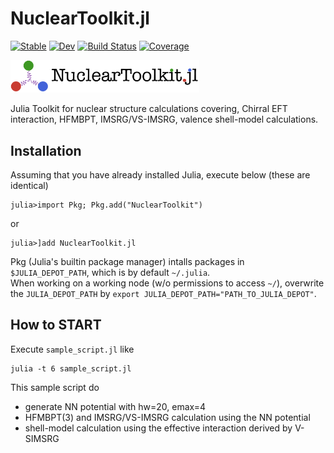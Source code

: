 # NuclearToolkit.jl

[![Stable](https://img.shields.io/badge/docs-stable-blue.svg)](https://SotaYoshida.github.io/NuclearToolkit.jl/stable)
[![Dev](https://img.shields.io/badge/docs-dev-blue.svg)](https://SotaYoshida.github.io/NuclearToolkit.jl/dev)
[![Build Status](https://github.com/SotaYoshida/NuclearToolkit.jl/actions/workflows/CI.yml/badge.svg?branch=main)](https://github.com/SotaYoshida/NuclearToolkit.jl/actions/workflows/CI.yml?query=branch%3Amain)
[![Coverage](https://codecov.io/gh/SotaYoshida/NuclearToolkit.jl/branch/main/graph/badge.svg)](https://codecov.io/gh/SotaYoshida/NuclearToolkit.jl)


<img src="https://github.com/SotaYoshida/NuclearToolkit.jl/blob/main/docs/src/assets/logo_full.png" width=60%>




Julia Toolkit for nuclear structure calculations covering,
Chirral EFT interaction, HFMBPT, IMSRG/VS-IMSRG, valence shell-model calculations.

## Installation

Assuming that you have already installed Julia, execute below (these are identical) 
```jldoctest
julia>import Pkg; Pkg.add("NuclearToolkit")
```
or 
```jldoctest
julia>]add NuclearToolkit.jl
```
 
Pkg (Julia's builtin package manager) intalls packages in ```$JULIA_DEPOT_PATH```, which is by default ```~/.julia```.  
When working on a working node (w/o permissions to access ```~/```), overwrite the ```JULIA_DEPOT_PATH``` by ```export JULIA_DEPOT_PATH="PATH_TO_JULIA_DEPOT"```.

## How to START

Execute `sample_script.jl` like
```
julia -t 6 sample_script.jl
```

This sample script do 
 - generate NN potential with hw=20, emax=4
 - HFMBPT(3) and IMSRG/VS-IMSRG calculation using the NN potential 
 - shell-model calculation using the effective interaction derived by V-SIMSRG

